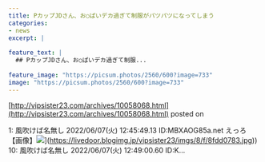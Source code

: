 ```yaml
---
title: PカップJDさん、お○ぱいデカ過ぎて制服がパツパツになってしまう
categories:
- news
excerpt: |
  
feature_text: |
  ## PカップJDさん、お○ぱいデカ過ぎて制服...
  
feature_image: "https://picsum.photos/2560/600?image=733"
image: "https://picsum.photos/2560/600?image=733"
---
```


[http://vipsister23.com/archives/10058068.html](http://vipsister23.com/archives/10058068.html)
posted on 

<!--more-->

1: 風吹けば名無し 2022/06/07(火) 12:45:49.13 ID:MBXAOG85a.net えっろ 【画像】![](https://livedoor.blogimg.jp/vipsister23/imgs/a/7/a72f9f14.jpg[https://livedoor.blogimg.jp/vipsister23/imgs/8/f/8fdd0783.jpg)](https://livedoor.blogimg.jp/vipsister23/imgs/8/f/8fdd0783.jpg)) 10: 風吹けば名無し 2022/06/07(火) 12:49:00.60 ID:K...
